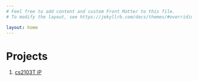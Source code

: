 ```yaml
---
# Feel free to add content and custom Front Matter to this file.
# To modify the layout, see https://jekyllrb.com/docs/themes/#overriding-theme-defaults

layout: home
---
```



# Projects

 1. [cs2103T iP](https://gabau.github.io/ip)


